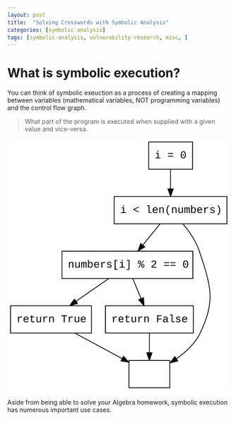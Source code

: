 ```yaml
---
layout: post
title:  "Solving Crosswords with Symbolic Analysis"
categories: [symbolic-analysis]
tags: [symbolic-analysis, vulnerability-research, misc, ]
---
```


# What is symbolic execution?
You can think of symbolic exeuction as a process of creating a mapping between variables (mathematical variables, NOT programming variables) and the control flow graph. 
> What part of the program is executed when supplied with a given value and vice-versa.

![Control Flow Graph](/images/cfg.svg)

Aside from being able to solve your Algebra homework, symbolic execution has numerous important use cases.
